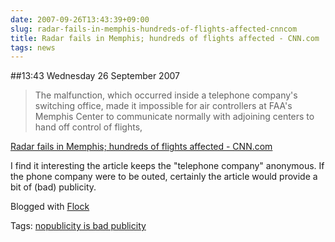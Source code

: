 ```yaml
---
date: 2007-09-26T13:43:39+09:00
slug: radar-fails-in-memphis-hundreds-of-flights-affected-cnncom
title: Radar fails in Memphis; hundreds of flights affected - CNN.com
tags: news
---
```


##13:43 Wednesday 26 September 2007

> The malfunction, which occurred inside a telephone company's switching office, made it impossible for air controllers at FAA's Memphis Center to communicate normally with adjoining centers to hand off control of flights, 

[Radar fails in Memphis; hundreds of flights affected - CNN.com](http://www.cnn.com/2007/US/09/25/memphis.air.snafu/index.html?eref=rss_latest)

I find it interesting the article keeps the "telephone company" anonymous. If the phone company were to be outed, certainly the article would provide a bit of (bad) publicity.

Blogged with [Flock](http://www.flock.com/blogged-with-flock)

Tags: [nopublicity is bad publicity](http://technorati.com/tag/nopublicity%20is%20bad%20publicity)
